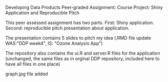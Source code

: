 
Developing Data Products
Peer-graded Assignment: Course Project: Shiny Application and Reproducible Pitch

This peer assessed assignment has two parts. First: Shiny application. Second: reproducible pitch presentation about application.

The presentation contains 5 slides to pitch my idea (.RMD file update WAS:"DDP week4", IS: "Ozone Analysis App")

The repository also contains the ui.R and server.R files for the application (unchanged, the same files as in orginal DDP repository, included here to have all files in one place)

graph.jpg file added
